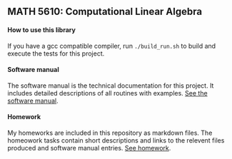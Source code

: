 ## MATH 5610:  Computational Linear Algebra

#### How to use this library

If you have a gcc compatible compiler, run `./build_run.sh` to build and execute the tests for this project.

#### Software manual
The software manual is the technical documentation for this project. It includes detailed descriptions of all routines with examples.
[See the software manual](software_manual/README.md).

#### Homework
My homeworks are included in this repository as markdown files. The homeowork tasks contain short descriptions and links to the relevent files produced and software manual entries.
[See homework](homework/README.md).
